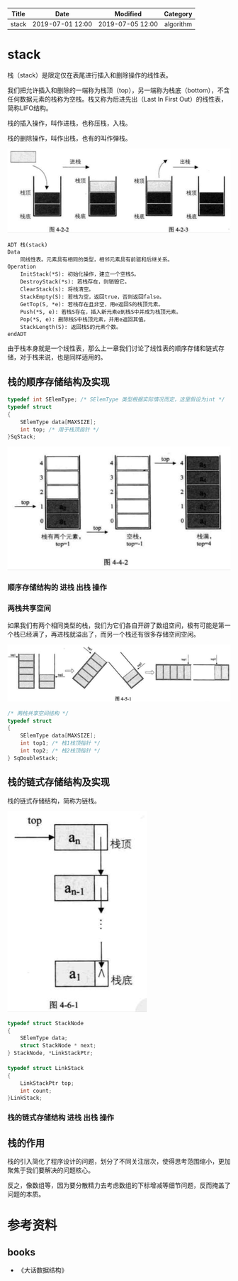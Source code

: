 | Title                | Date             | Modified         | Category          |
|:--------------------:|:----------------:|:----------------:|:-----------------:|
| stack            | 2019-07-01 12:00 | 2019-07-05 12:00 | algorithm         |

# stack



栈（stack）是限定仅在表尾进行插入和删除操作的线性表。



我们把允许插入和删除的一端称为栈顶（top），另一端称为栈底（bottom），不含任何数据元素的栈称为空栈。栈又称为后进先出（Last In First Out）的线性表，简称LIFO结构。

栈的插入操作，叫作进栈，也称压栈，入栈。

栈的删除操作，叫作出栈，也有的叫作弹栈。


![](./images/stack_01.png)



```
ADT 栈(stack)
Data
    同线性表。元素具有相同的类型，相邻元素具有前驱和后继关系。
Operation
    InitStack(*S): 初始化操作，建立一个空栈S。
    DestroyStack(*s): 若栈存在，则销毁它。
    ClearStack(s): 将栈清空。
    StackEmpty(S): 若栈为空，返回true，否则返回false。
    GetTop(S, *e): 若栈存在且非空，用e返回S的栈顶元素。
    Push(*S, e): 若栈S存在，插入新元素e到栈S中并成为栈顶元素。
    Pop(*S, e): 删除栈S中栈顶元素，并用e返回其值。
    StackLength(S): 返回栈S的元素个数。
endADT
```


由于栈本身就是一个线性表，那么上一章我们讨论了线性表的顺序存储和链式存储，对于栈来说，也是同样适用的。





## 栈的顺序存储结构及实现

```C
typedef int SElemType; /* SElemType 类型根据实际情况而定，这里假设为int */
typedef struct
{
    SElemType data[MAXSIZE];
    int top; /* 用于栈顶指针 */
}SqStack;

```
![](./images/stack_02.png)

### 顺序存储结构的 进栈 出栈 操作



### 两栈共享空间

如果我们有两个相同类型的栈，我们为它们各自开辟了数组空间，极有可能是第一个栈已经满了，再进栈就溢出了，而另一个栈还有很多存储空间空闲。

![](./images/stack_03.png)


```C
/* 两栈共享空间结构 */
typedef struct
{
    SElemType data[MAXSIZE];
    int top1; /* 栈1栈顶指针 */
    int top2; /* 栈2栈顶指针 */
} SqDoubleStack;

```


## 栈的链式存储结构及实现

栈的链式存储结构，简称为链栈。

![](./images/stack_04.png)


```C
typedef struct StackNode
{
    SElemType data;
    struct StackNode * next;
} StackNode, *LinkStackPtr;

typedef struct LinkStack
{
    LinkStackPtr top;
    int count;
}LinkStack;

```

### 栈的链式存储结构 进栈 出栈 操作


## 栈的作用

栈的引入简化了程序设计的问题，划分了不同关注层次，使得思考范围缩小，更加聚焦于我们要解决的问题核心。

反之，像数组等，因为要分散精力去考虑数组的下标增减等细节问题，反而掩盖了问题的本质。






# 参考资料
## books
- 《大话数据结构》